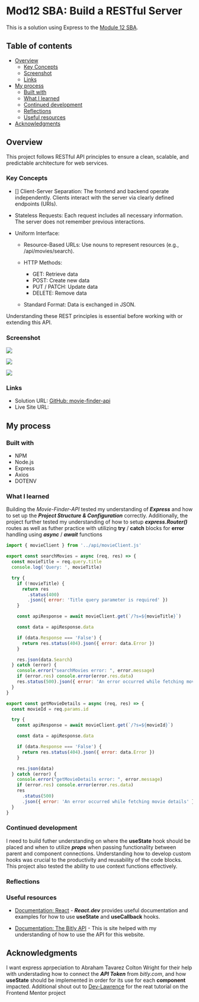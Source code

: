 # Mod12 SBA: Build a RESTful Server

This is a solution using Express to the [Module 12 SBA](https://ps-lms.vercel.app/curriculum/se/318/sba).  

## Table of contents

- [Overview](#overview)
  - [Key Concepts](#key-concepts)
  - [Screenshot](#screenshot)
  - [Links](#links)
- [My process](#my-process)
  - [Built with](#built-with)
  - [What I learned](#what-i-learned)
  - [Continued development](#continued-development)
  - [Reflections](#reflections)
  - [Useful resources](#useful-resources)
- [Acknowledgments](#acknowledgments)

## Overview

This project follows RESTful API principles to ensure a clean, scalable, and predictable architecture for web services.

### Key Concepts
- [] Client-Server Separation: The frontend and backend operate independently. Clients interact with the server via clearly defined endpoints (URIs).

- Stateless Requests: Each request includes all necessary information. The server does not remember previous interactions.

- Uniform Interface:
    - Resource-Based URLs: Use nouns to represent resources (e.g., /api/movies/search).

    - HTTP Methods:
        - GET: Retrieve data
        - POST: Create new data
        - PUT / PATCH: Update data
        - DELETE: Remove data

    - Standard Format: Data is exchanged in JSON.

Understanding these REST principles is essential before working with or extending this API.

### Screenshot

![](./assets/images/Solution_1.jpg)

![](./assets/images/Solution_2.jpg)

![](./assets/images/Solution_3.jpg)

### Links

- Solution URL: [GitHub: movie-finder-api](https://github.com/DblRH600/movie-finder-api/tree/main)
- Live Site URL: []()

## My process

### Built with

- NPM
- Node.js
- Express
- Axios
- DOTENV

### What I learned

Building the *Movie-Finder-API* tested my understanding of ***Express*** and how to set up the ***Project Structure & Configuration*** correctly. Additionally, the project further tested my understanding of how to setup ***express.Router()*** routes as well as futher practice with utilizing **try** / **catch** blocks for **error** handling using ***async*** / ***await*** functions  


```js movieController
import { movieClient } from '../api/movieClient.js'

export const searchMovies = async (req, res) => {
  const movieTitle = req.query.title
  console.log('Query: ', movieTitle)

  try {
    if (!movieTitle) {
      return res
        .status(400)
        .json({ error: 'Title query parameter is required' })
    }

    const apiResponse = await movieClient.get(`/?s=${movieTitle}`)

    const data = apiResponse.data

    if (data.Response === 'False') {
      return res.status(404).json({ error: data.Error })
    }

    res.json(data.Search)
  } catch (error) {
    console.error("searchMovies error: ", error.message)
    if (error.res) console.error(error.res.data)
    res.status(500).json({ error: 'An error occurred while fetching movies' })
  }
}

export const getMovieDetails = async (req, res) => {
  const movieId = req.params.id

  try {
    const apiResponse = await movieClient.get(`/?s=${movieId}`)

    const data = apiResponse.data

    if (data.Response === 'False') {
      return res.status(404).json({ error: data.Error })
    }

    res.json(data)
  } catch (error) {
    console.error("getMovieDetails error: ", error.message)
    if (error.res) console.error(error.res.data)
    res
      .status(500)
      .json({ error: 'An error occurred while fetching movie details' })
  }
}
```

### Continued development

I need to build futher understanding on where the **useState** hook should be placed and when to utilize ***props*** when passing functionality between parent and component connections. Understanding how to develop custom hooks was crucial to the productivity and reusability of the code blocks. This project also tested the ability to use context functions effectively.

### Reflections

### Useful resources

- [Documentation: React](https://react.dev/reference/react) - ***React.dev*** provides useful documentation and examples for how to use **useState** and **useCallback** hooks.

- [Documentation: The Bitly API](https://dev.bitly.com/?_gl=1*18syhe2*_gcl_au*MzI4MzI3MzM5LjE3NDkyMjY0MzcuMTcwMTE2NjY1NC4xNzQ5MjI5MTQ3LjE3NDkyMjkyMTE.) - This is site helped with my understanding of how to use the API for this website.

## Acknowledgments

I want express aprpeciation to Abraham Tavarez Colton Wright for their help with understading how to connect the ***API Token*** from *bitly.com*, and how **useState** should be implemented in order for its use for each **component** impacted. Additional shout out to [Dev-Lawrence](https://www.youtube.com/watch?v=BKwu82wekLU&t=136s) for the reat tutorial on the Frontend Mentor project
